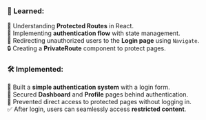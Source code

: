

### **🎯 Learned:**  
🔑 Understanding **Protected Routes** in React.  
🔄 Implementing **authentication flow** with state management.  
🚪 Redirecting unauthorized users to the **Login page** using `Navigate`.  
🔒 Creating a **PrivateRoute** component to protect pages.  

### **🛠️ Implemented:**  
📌 Built a **simple authentication system** with a login form.  
🔐 Secured **Dashboard** and **Profile** pages behind authentication.  
🛑 Prevented direct access to protected pages without logging in.  
✅ After login, users can seamlessly access **restricted content**.  

